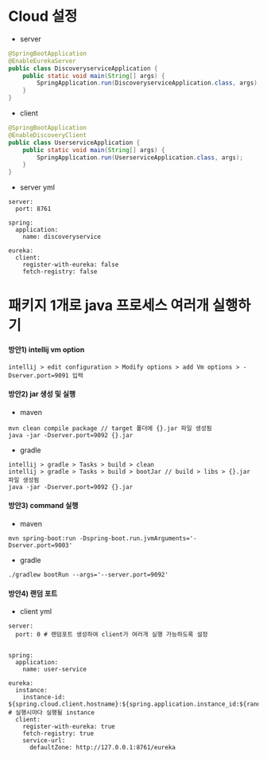 # Cloud 설정
- server
```java
@SpringBootApplication
@EnableEurekaServer
public class DiscoveryserviceApplication {
	public static void main(String[] args) {
		SpringApplication.run(DiscoveryserviceApplication.class, args);
	}
}
```
- client
```java
@SpringBootApplication
@EnableDiscoveryClient
public class UserserviceApplication {
	public static void main(String[] args) {
		SpringApplication.run(UserserviceApplication.class, args);
	}
}
```

- server yml
```
server:
  port: 8761

spring:
  application:
    name: discoveryservice

eureka:
  client:
    register-with-eureka: false
    fetch-registry: false
```



# 패키지 1개로 java 프로세스 여러개 실행하기
#### 방안1) intellij vm option
```
intellij > edit configuration > Modify options > add Vm options > -Dserver.port=9091 입력
```
#### 방안2) jar 생성 및 실행
- maven
```
mvn clean compile package // target 폴더에 {}.jar 파일 생성됨
java -jar -Dserver.port=9092 {}.jar
```
- gradle
```
intellij > gradle > Tasks > build > clean
intellij > gradle > Tasks > build > bootJar // build > libs > {}.jar 파일 생성됨
java -jar -Dserver.port=9092 {}.jar
```
#### 방안3) command 실행
- maven
```
mvn spring-boot:run -Dspring-boot.run.jvmArguments='-Dserver.port=9003'
```
- gradle
```
./gradlew bootRun --args='--server.port=9092'
```
#### 방안4) 랜덤 포트
- client yml
```
server:
  port: 0 # 랜덤포트 생성하여 client가 여러개 실행 가능하도록 설정


spring:
  application:
    name: user-service

eureka:
  instance:
    instance-id: ${spring.cloud.client.hostname}:${spring.application.instance_id:${random.value}} # 실행시마다 실행될 instance
  client:
    register-with-eureka: true
    fetch-registry: true
    service-url:
      defaultZone: http://127.0.0.1:8761/eureka
```
